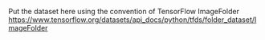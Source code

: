 Put the dataset here using the convention of TensorFlow ImageFolder https://www.tensorflow.org/datasets/api_docs/python/tfds/folder_dataset/ImageFolder
